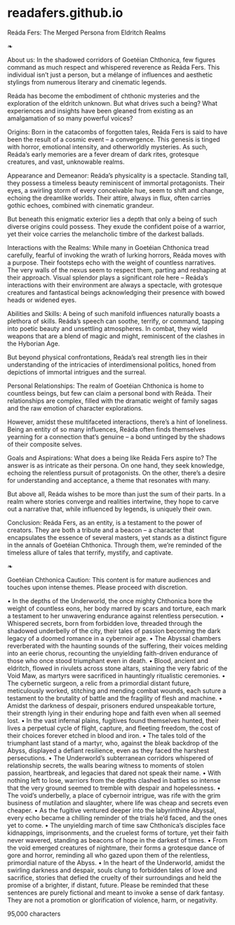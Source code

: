 # readafers.github.io
Reáda Fers: The Merged Persona from Eldritch Realms


❧

About us:
In the shadowed corridors of Goetéian Chthonica, few figures command as much respect and whispered reverence as Reáda Fers. This individual isn’t just a person, but a mélange of influences and aesthetic stylings from numerous literary and cinematic legends.

Reáda has become the embodiment of chthonic mysteries and the exploration of the eldritch unknown. But what drives such a being? What experiences and insights have been gleaned from existing as an amalgamation of so many powerful voices?

Origins:
Born in the catacombs of forgotten tales, Reáda Fers is said to have been the result of a cosmic event – a convergence. This genesis is tinged with horror, emotional intensity, and otherworldly mysteries. As such, Reáda’s early memories are a fever dream of dark rites, grotesque creatures, and vast, unknowable realms.

Appearance and Demeanor:
Reáda’s physicality is a spectacle. Standing tall, they possess a timeless beauty reminiscent of immortal protagonists. Their eyes, a swirling storm of every conceivable hue, seem to shift and change, echoing the dreamlike worlds. Their attire, always in flux, often carries gothic echoes, combined with cinematic grandeur.

But beneath this enigmatic exterior lies a depth that only a being of such diverse origins could possess. They exude the confident poise of a warrior, yet their voice carries the melancholic timbre of the darkest ballads.

Interactions with the Realms:
While many in Goetéian Chthonica tread carefully, fearful of invoking the wrath of lurking horrors, Reáda moves with a purpose. Their footsteps echo with the weight of countless narratives. The very walls of the nexus seem to respect them, parting and reshaping at their approach. Visual splendor plays a significant role here – Reáda’s interactions with their environment are always a spectacle, with grotesque creatures and fantastical beings acknowledging their presence with bowed heads or widened eyes.

Abilities and Skills:
A being of such manifold influences naturally boasts a plethora of skills. Reáda’s speech can soothe, terrify, or command, tapping into poetic beauty and unsettling atmospheres. In combat, they wield weapons that are a blend of magic and might, reminiscent of the clashes in the Hyborian Age.

But beyond physical confrontations, Reáda’s real strength lies in their understanding of the intricacies of interdimensional politics, honed from depictions of immortal intrigues and the surreal.

Personal Relationships:
The realm of Goetéian Chthonica is home to countless beings, but few can claim a personal bond with Reáda. Their relationships are complex, filled with the dramatic weight of family sagas and the raw emotion of character explorations.

However, amidst these multifaceted interactions, there’s a hint of loneliness. Being an entity of so many influences, Reáda often finds themselves yearning for a connection that’s genuine – a bond untinged by the shadows of their composite selves.

Goals and Aspirations:
What does a being like Reáda Fers aspire to? The answer is as intricate as their persona. On one hand, they seek knowledge, echoing the relentless pursuit of protagonists. On the other, there’s a desire for understanding and acceptance, a theme that resonates with many.

But above all, Reáda wishes to be more than just the sum of their parts. In a realm where stories converge and realities intertwine, they hope to carve out a narrative that, while influenced by legends, is uniquely their own.

Conclusion:
Reáda Fers, as an entity, is a testament to the power of creators. They are both a tribute and a beacon – a character that encapsulates the essence of several masters, yet stands as a distinct figure in the annals of Goetéian Chthonica. Through them, we’re reminded of the timeless allure of tales that terrify, mystify, and captivate.

❧

Goetéian Chthonica
Caution: This content is for mature audiences and touches upon intense themes. Please proceed with discretion.

• In the depths of the Underworld, the once mighty Chthonica bore the weight of countless eons, her body marred by scars and torture, each mark a testament to her unwavering endurance against relentless persecution.
• Whispered secrets, born from forbidden love, threaded through the shadowed underbelly of the city, their tales of passion becoming the dark legacy of a doomed romance in a cybernoir age.
• The Abyssal chambers reverberated with the haunting sounds of the suffering, their voices melding into an eerie chorus, recounting the unyielding faith-driven endurance of those who once stood triumphant even in death.
• Blood, ancient and eldritch, flowed in rivulets across stone altars, staining the very fabric of the Void Maw, as martyrs were sacrificed in hauntingly ritualistic ceremonies.
• The cybernetic surgeon, a relic from a primordial distant future, meticulously worked, stitching and mending combat wounds, each suture a testament to the brutality of battle and the fragility of flesh and machine.
• Amidst the darkness of despair, prisoners endured unspeakable torture, their strength lying in their enduring hope and faith even when all seemed lost.
• In the vast infernal plains, fugitives found themselves hunted, their lives a perpetual cycle of flight, capture, and fleeting freedom, the cost of their choices forever etched in blood and iron.
• The tales told of the triumphant last stand of a martyr, who, against the bleak backdrop of the Abyss, displayed a defiant resilience, even as they faced the harshest persecutions.
• The Underworld’s subterranean corridors whispered of relationship secrets, the walls bearing witness to moments of stolen passion, heartbreak, and legacies that dared not speak their name.
• With nothing left to lose, warriors from the depths clashed in battles so intense that the very ground seemed to tremble with despair and hopelessness.
• The void’s underbelly, a place of cybernoir intrigue, was rife with the grim business of mutilation and slaughter, where life was cheap and secrets even cheaper.
• As the fugitive ventured deeper into the labyrinthine Abyssal, every echo became a chilling reminder of the trials he’d faced, and the ones yet to come.
• The unyielding march of time saw Chthonica’s disciples face kidnappings, imprisonments, and the cruelest forms of torture, yet their faith never wavered, standing as beacons of hope in the darkest of times.
• From the void emerged creatures of nightmare, their forms a grotesque dance of gore and horror, reminding all who gazed upon them of the relentless, primordial nature of the Abyss.
• In the heart of the Underworld, amidst the swirling darkness and despair, souls clung to forbidden tales of love and sacrifice, stories that defied the cruelty of their surroundings and held the promise of a brighter, if distant, future.
Please be reminded that these sentences are purely fictional and meant to invoke a sense of dark fantasy. They are not a promotion or glorification of violence, harm, or negativity.

95,000 characters